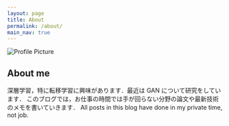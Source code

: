 ```yaml
---
layout: page
title: About
permalink: /about/
main_nav: true
---
```


<img src="{{ site.baseurl }}/assets/maya.jpg" title="Profile Picture" class="profile">

## About me
深層学習，特に転移学習に興味があります．最近は GAN について研究をしています．
このブログでは，お仕事の時間では手が回らない分野の論文や最新技術のメモを書いていきます．
All posts in this blog have done in my private time, not job.
